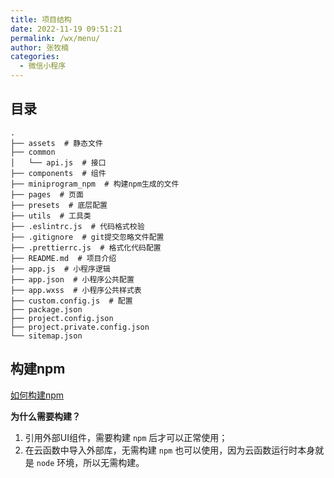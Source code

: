 ```yaml
---
title: 项目结构
date: 2022-11-19 09:51:21
permalink: /wx/menu/
author: 张牧楠
categories: 
  - 微信小程序
---
```


## 目录

```
.
├── assets  # 静态文件
├── common
│   └── api.js  # 接口
├── components  # 组件
├── miniprogram_npm  # 构建npm生成的文件 
├── pages  # 页面
├── presets  # 底层配置
├── utils  # 工具类
├── .eslintrc.js  # 代码格式校验
├── .gitignore  # git提交忽略文件配置
├── .prettierrc.js  # 格式化代码配置
├── README.md  # 项目介绍
├── app.js  # 小程序逻辑
├── app.json  # 小程序公共配置
├── app.wxss  # 小程序公共样式表
├── custom.config.js  # 配置
├── package.json
├── project.config.json
├── project.private.config.json
└── sitemap.json
```

## 构建npm

[如何构建npm](https://developers.weixin.qq.com/miniprogram/dev/devtools/npm.html#%E4%BD%BF%E7%94%A8%20npm%20%E5%8C%85)

**为什么需要构建？**

1. 引用外部UI组件，需要构建 `npm` 后才可以正常使用；
2. 在云函数中导入外部库，无需构建 `npm` 也可以使用，因为云函数运行时本身就是 `node` 环境，所以无需构建。
